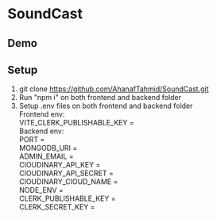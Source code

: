 # SoundCast
## Demo

## Setup
1. git clone https://github.com/AhanafTahmid/SoundCast.git
2. Run "npm i" on both frontend and backend folder
3. Setup .env files on both frontend and backend folder  
Frontend env:  
VITE_CLERK_PUBLISHABLE_KEY =  
Backend env:  
PORT =  
MONGODB_URI =  
ADMIN_EMAIL =  
ClOUDINARY_API_KEY =  
ClOUDINARY_API_SECRET =  
ClOUDINARY_ClOUD_NAME =  
NODE_ENV =  
CLERK_PUBLISHABLE_KEY =  
CLERK_SECRET_KEY =  